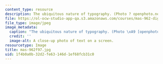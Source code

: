 ```yaml
---
content_type: resource
description: The ubiquitous nature of typography. (Photo ? openphoto.net.)
file: https://ol-ocw-studio-app-qa.s3.amazonaws.com/courses/mas-962-digital-typography-fall-1997/1f4b0a0b32d2fe63146d1ef68fcb31c0_mas-962f97.jpg
file_type: image/jpeg
image_metadata:
  caption: "The ubiquitous nature of typography. (Photo \xA9 [openphoto.net](http://openphoto.net).)"
  credit: ''
  image-alt: A close-up photo of text on a screen.
resourcetype: Image
title: mas-962f97.jpg
uid: 1f4b0a0b-32d2-fe63-146d-1ef68fcb31c0
---
```

